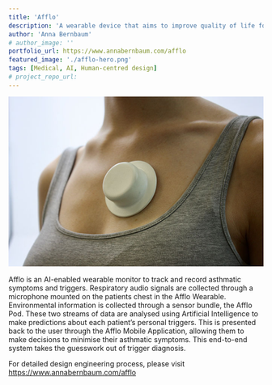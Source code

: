 ```yaml
---
title: 'Afflo'
description: 'A wearable device that aims to improve quality of life for asthma sufferers by taking the guesswork out of trigger diagnosis.'
author: 'Anna Bernbaum'
# author_image: ''
portfolio_url: https://www.annabernbaum.com/afflo
featured_image: './afflo-hero.png'
tags: [Medical, AI, Human-centred design]
# project_repo_url: 
---
```


![](./afflo-hero.png)

Afflo is an AI-enabled wearable monitor to track and record asthmatic symptoms and triggers. Respiratory audio signals are collected through a microphone mounted on the patients chest in the Afflo Wearable. Environmental information is collected through a sensor bundle, the Afflo
Pod. These two streams of data are analysed using Artificial Intelligence to make predictions about each patient’s personal triggers. This is presented back to the user through the Afflo Mobile Application, allowing them to make decisions to minimise their asthmatic symptoms. This end-to-end system takes the guesswork out of trigger diagnosis.

For detailed design engineering process, please visit https://www.annabernbaum.com/afflo
